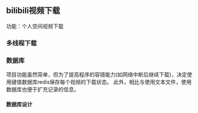 ## bilibili视频下载
功能：个人空间视频下载

### 多线程下载


### 数据库
项目功能虽然简单，但为了提高程序的容错能力(如网络中断后继续下载)，决定使用键值数据库redis保存每个视频的下载状态。
此外，相比与使用文本文件，使用数据库也便于扩充记录的信息。

#### 数据库设计
